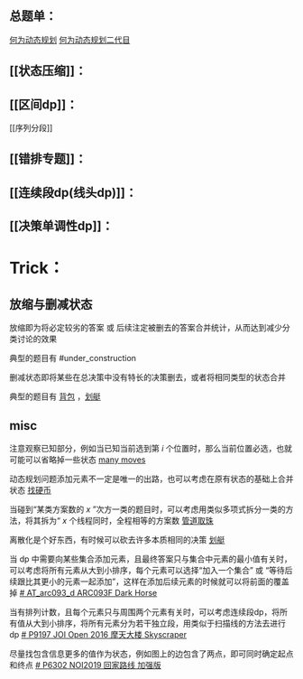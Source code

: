 ## 总题单：
[何为动态规划](https://www.luogu.com.cn/training/465988)
[何为动态规划二代目](https://www.luogu.com.cn/training/617983)

## [[状态压缩]]：
## [[区间dp]]：
[[序列分段]]
## [[错排专题]]：

## [[连续段dp(线头dp)]]：

## [[决策单调性dp]]：
# Trick：

## 放缩与删减状态
放缩即为将必定较劣的答案 或 后续注定被删去的答案合并统计，从而达到减少分类讨论的效果

典型的题目有 #under_construction 

删减状态即将某些在总决策中没有特长的决策删去，或者将相同类型的状态合并

典型的题目有 [背包](https://pjudge.ac/problem/21624) ，[划艇](https://www.luogu.com.cn/problem/P3643)


## misc

注意观察已知部分，例如当已知当前选到第 $i$ 个位置时，那么当前位置必选，也就可能可以省略掉一些状态 [many moves](https://www.luogu.com.cn/problem/AT_arc073_d)

动态规划问题添加元素不一定是唯一的出路，也可以考虑在原有状态的基础上合并状态 [找硬币](https://www.luogu.com.cn/problem/P5228)

当碰到“某类方案数的 $x$ ”次方一类的题目时，可以考虑用类似多项式拆分一类的方法，将其拆为“ $x$ 个线程同时，全程相等的方案数 [管道取珠](https://www.luogu.com.cn/problem/P1758)

离散化是个好东西，有时候可以砍去许多本质相同的决策 [划艇](https://www.luogu.com.cn/problem/P3643)

当 dp 中需要向某些集合添加元素，且最终答案只与集合中元素的最小值有关时，可以考虑将所有元素从大到小排序，每个元素可以选择“加入一个集合” 或 “等待后续跟比其更小的元素一起添加”，这样在添加后续元素的时候就可以将前面的覆盖掉  [# AT_arc093_d ARC093F Dark Horse](https://www.luogu.com.cn/problem/AT_arc093_d)

当有排列计数，且每个元素只与周围两个元素有关时，可以考虑连续段dp，将所有值从大到小排序，将所有元素分为若干独立段，用类似于扫描线的方法去进行dp [# P9197 JOI Open 2016 摩天大楼  Skyscraper](https://www.luogu.com.cn/problem/P9197)

尽量找包含信息更多的值作为状态，例如图上的边包含了两点，即可同时确定起点和终点 [# P6302 NOI2019 回家路线 加强版](https://www.luogu.com.cn/problem/P6302)
